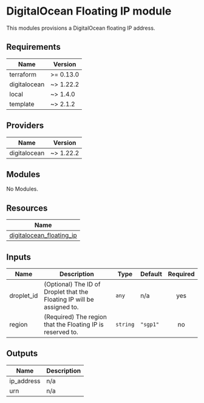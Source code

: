 # DigitalOcean Floating IP module

This modules provisions a DigitalOcean floating IP address.

<!-- BEGINNING OF PRE-COMMIT-TERRAFORM DOCS HOOK -->
## Requirements

| Name | Version |
|------|---------|
| terraform | >= 0.13.0 |
| digitalocean | ~> 1.22.2 |
| local | ~> 1.4.0 |
| template | ~> 2.1.2 |

## Providers

| Name | Version |
|------|---------|
| digitalocean | ~> 1.22.2 |

## Modules

No Modules.

## Resources

| Name |
|------|
| [digitalocean_floating_ip](https://registry.terraform.io/providers/digitalocean/digitalocean/latest/docs/resources/floating_ip) |

## Inputs

| Name | Description | Type | Default | Required |
|------|-------------|------|---------|:--------:|
| droplet\_id | (Optional) The ID of Droplet that the Floating IP will be assigned to. | `any` | n/a | yes |
| region | (Required) The region that the Floating IP is reserved to. | `string` | `"sgp1"` | no |

## Outputs

| Name | Description |
|------|-------------|
| ip\_address | n/a |
| urn | n/a |
<!-- END OF PRE-COMMIT-TERRAFORM DOCS HOOK -->